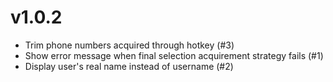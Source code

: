 v1.0.2
========
- Trim phone numbers acquired through hotkey (#3)
- Show error message when final selection acquirement strategy fails (#1)
- Display user's real name instead of username (#2)